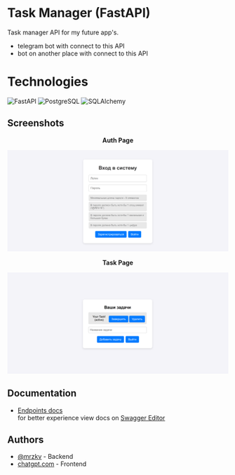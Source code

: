 
# Task Manager (FastAPI)

Task manager API for my future app's.  
- telegram bot with connect to this API
- bot on another place  with connect to this API

# Technologies
![FastAPI](https://fastapi.tiangolo.com/img/logo-margin/logo-teal.png)
![PostgreSQL](https://external-content.duckduckgo.com/iu/?u=https%3A%2F%2Fwww.turnkeylinux.org%2Ffiles%2Fimages%2Fpostgresql-logo-for-blog.png&f=1&nofb=1&ipt=f6e2041b4a1234e13d81d9cfc5290a1feeaf15aad8126700b8e6e01f0e98ebe7&ipo=images)
![SQLAlchemy](https://external-content.duckduckgo.com/iu/?u=https%3A%2F%2Fwikiwandv2-19431.kxcdn.com%2F_next%2Fimage%3Furl%3Dhttps%3A%2F%2Fupload.wikimedia.org%2Fwikipedia%2Fcommons%2Fthumb%2Fd%2Fd7%2FSQLAlchemy.svg%2F640px-SQLAlchemy.svg.png%26w%3D640%26q%3D50&f=1&nofb=1&ipt=1ef3750a1ce7a491ecc1ac22ea15d92635a2f41607595cee30227c26f9d03fe6&ipo=images)

## Screenshots
**<p align="center">Auth Page</p>**
![App Screenshot](https://github.com/mrzkv/todoAPI/blob/main/frontend/frontgpt-v2/site_photos/auth_page.png?raw=true)
**<p align="center">Task Page</p>**
![App Screenshot](https://github.com/mrzkv/todoAPI/blob/main/frontend/frontgpt-v2/site_photos/task_page.png?raw=true)
## Documentation

- [Endpoints docs](https://github.com/mrzkv/todoAPI/blob/main/open-api.yaml)  
for better experience view docs on [Swagger Editor](https://editor.swagger.io/)

## Authors

- [@mrzkv](https://github.com/mrzkv/) - Backend
- [chatgpt.com](https://chatgpt.com) - Frontend




